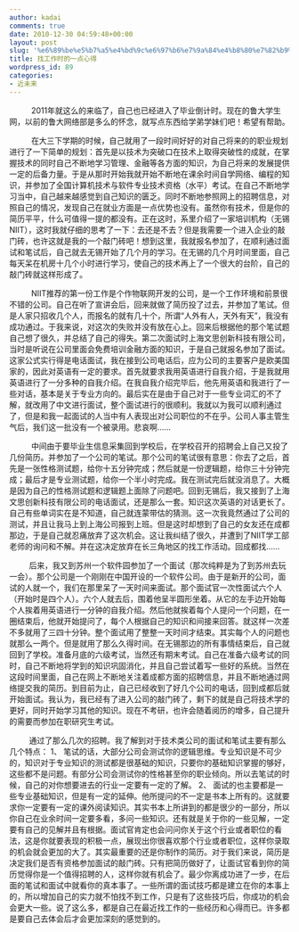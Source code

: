 ```yaml
---
author: kadai
comments: true
date: 2010-12-30 04:59:48+00:00
layout: post
slug: '%e6%89%be%e5%b7%a5%e4%bd%9c%e6%97%b6%e7%9a%84%e4%b8%80%e7%82%b9%e5%bf%83%e5%be%97'
title: 找工作时的一点心得
wordpress_id: 89
categories:
- 近未来
---
```


          2011年就这么的来临了，自己也已经进入了毕业倒计时。现在的鲁大学生网，以前的鲁大网络部是多么的怀念，就写点东西给学弟学妹们吧！希望有帮助。




          在大三下学期的时候，自己就用了一段时间好好的对自己将来的的职业规划进行了一下简单的规划：首先是以技术为突破口在技术上取得突破性的成就，在掌握技术的同时自己不断地学习管理、金融等各方面的知识，为自己将来的发展提供一定的后备力量。于是从那时开始我就开始不断地在课余时间自学网络、编程的知识，并参加了全国计算机技术与软件专业技术资格（水平）考试。在自己不断地学习当中，自己越来越感觉到自己知识的匮乏。同时不断地参照网上的招聘信息，对照自己的情况，发现自己在就业方面是一点优势也没有。虽然你有技术，但是你的简历平平，什么可值得一提的都没有。正在这时，系里介绍了一家培训机构（无锡NIIT），这时我就仔细的思考了一下：去还是不去？但是我需要一个进入企业的敲门砖，也许这就是我的一个敲门砖吧！想到这里，我就报名参加了，在顺利通过面试和笔试后，自己就去无锡开始了几个月的学习。在无锡的几个月时间里面，自己每天呆在机房十几个小时进行学习，使自己的技术再上了一个很大的台阶，自己的敲门砖就这样形成了。




          NIIT推荐的第一份工作是个作物联网开发的公司，是一个工作环境和前景很不错的公司。自己在听了宣讲会后，回来就做了简历投了过去，并参加了笔试。但是人家只招收几个人，而报名的就有几十个，所谓“人外有人，天外有天”，我没有成功通过。于我来说，对这次的失败并没有放在心上。回来后根据他的那个笔试题自己想了很久，并总结了自己的得失。第二次面试时上海文思创新科技有限公司，当时是听说在公司里面会免费培训金融方面的知识，于是自己就报名参加了面试。这家公式实行得是电话面试，我在接到公司电话后，应为公司的主要客户是欧美国家的，因此对英语有一定的要求。首先就要求我用英语进行自我介绍，于是我就用英语进行了一分多种的自我介绍。在我自我介绍完毕后，他先用英语和我进行了一些对话，基本是关于专业方向的。最后实在是由于自己对于一些专业词汇的不了解，就改用了中文进行面试，整个面试进行的很顺利。我就以为我可以顺利通过了，但是和我一起面试的人当中有人表现出对公司职位的不在乎。公司人事主管生气后，我们这一批没有一个被录用。悲哀啊……




<!-- more -->




          中间由于要毕业生信息采集回到学校后，在学校召开的招聘会上自己又投了几份简历。并参加了一个公司的笔试。那个公司的笔试很有意思：你去了之后，首先是一张性格测试题，给你十五分钟完成；然后就是一份逻辑题，给你三十分钟完成；最后才是专业测试题，给你一个半小时完成。我在测试完后就没消息了。大概是因为自己的性格测试题和逻辑题上面除了问题吧。回到无锡后，我又接到了上海文思创新科技有限公司的电话面试，还是那么一套。知识这次英语的对话更长了。自己有些单词实在是不知道，自己就连蒙带估的猜测。这一次我竟然通过了公司的测试，并且让我马上到上海公司报到上班。但是这时却想到了自己的女友还在成都那边，于是自己就忍痛放弃了这次机会。这让我纠结了很久，并遭到了NIIT学工部老师的询问和不解。并在这决定放弃在长三角地区的找工作活动。回成都找……




         后来，我又到苏州一个软件园参加了一个面试（那次纯粹是为了到苏州去玩一会）。那个公司是一个刚刚在中国开设的一个软件公司。由于是新开的公司，面试的人就一个，我们在那里呆了一天时间来面试。那个面试官一次性面试六个人（开始时是四个人）。六个人就去后，围着他呈半圆形坐着。从它的左手边开始每个人挨着用英语进行一分钟的自我介绍。然后他就挨着每个人提问一个问题，在一圈结束后，他就开始提问了，每个人根据自己的知识和间接来回答。就这样一次差不多就用了三四十分钟。整个面试用了整整一天时间才结束。其实每个人的问题也就那么一两个。但是就用了那么久得时间。在无锡那边的所有事情结束后，自己就回到了学校。准备月底的六级考试，当然还有期末考试。自己在准备六级考试的同时，自己不断地将学到的知识巩固消化，并且自己尝试着写一些好的系统。当然在这段时间里面，自己在网上不断地关注着成都方面的招聘信息，并且不断地通过网络提交我的简历。到目前为止，自己已经收到了好几个公司的电话，回到成都后就开始面试。我认为，我已经有了进入公司的敲门砖了，剩下的就是自己将技术学的更好，同时开始学习其他的知识。现在不考研，也许会随着阅历的增多，自己提升的需要而参加在职研究生考试。




         通过了那么几次的招聘。我了解到对于技术类公司的面试和笔试主要有那么几个特点： 1、 笔试的话，大部分公司会测试你的逻辑思维。专业知识是不可少的，知识对于专业知识的测试都是很基础的知识，只要你的基础知识掌握的够好，这些都不是问题。有部分公司会测试你的性格甚至你的职业倾向。所以去笔试的时候，自己的对你想要进去的行业一定要有一定的了解。 2、 面试的也主要都是一些专业基础知识，但是有一定的延伸。他所提问的不一定是书本上所有的。这就要求你一定要有一定的课外阅读知识。其实书本上所讲到的都是很少的一部分，所以你自己在业余时间一定要多看，多问一些知识。还有就是关于你的一些见解，一定要有自己的见解并且有根据。面试官肯定也会问问你关于这个行业或者职位的看法，这是你就要表现的积极一点，展现出你很喜欢那个行业或者职位，这样你录取的机会就会更加的大了。其实最重要的还是你制作的简历。对于我们来说，简历是决定我们是否有资格参加面试的敲门砖。只有把简历做好了，让面试官看到你的简历觉得你是一个值得招聘的人，这样你就有机会了。最少你离成功进了一步，在后面的笔试和面试中就看你的真本事了。一些所谓的面试技巧都是建立在你的本事上的，所以增加自己的实力就不怕找不到工作，只是有了这些技巧后，你成功的机会会更大一些。说了这么多，都是自己在最近找工作的一些经历和心得而已。许多都是要自己去体会后才会更加深刻的感觉到的。



